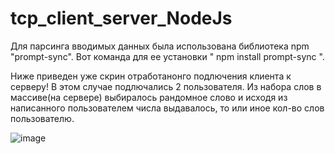# tcp_client_server_NodeJs
Для парсинга вводимых данных была использована библиотека npm "prompt-sync". 
Вот команда для ее установки " npm install prompt-sync ".


Ниже приведен уже скрин отработанонго подлючения клиента к серверу! В этом случае подлючались 2 пользователя. Из набора слов в массиве(на сервере) выбиралось рандомное слово и исходя из написанного пользователем числа выдавалось, то или иное кол-во слов пользователю.

![image](https://user-images.githubusercontent.com/85290635/136296295-73c797d3-c93e-4fdd-bd53-ca69f4978dc1.png)

